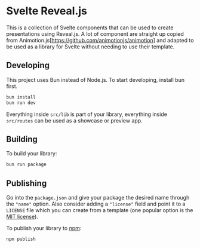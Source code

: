 # Svelte Reveal.js

This is a collection of Svelte components that can be used to create presentations using Reveal.js.
A lot of component are straight up copied from Animotion.js[https://github.com/animotionjs/animotion] and adapted to be used as a library for Svelte without needing to use their template.

## Developing
This project uses Bun instead of Node.js. To start developing, install bun first.
```bash
bun install
bun run dev
```

Everything inside `src/lib` is part of your library, everything inside `src/routes` can be used as a showcase or preview app.

## Building

To build your library:

```bash
bun run package
```
## Publishing

Go into the `package.json` and give your package the desired name through the `"name"` option. Also consider adding a `"license"` field and point it to a `LICENSE` file which you can create from a template (one popular option is the [MIT license](https://opensource.org/license/mit/)).

To publish your library to [npm](https://www.npmjs.com):

```bash
npm publish
```
